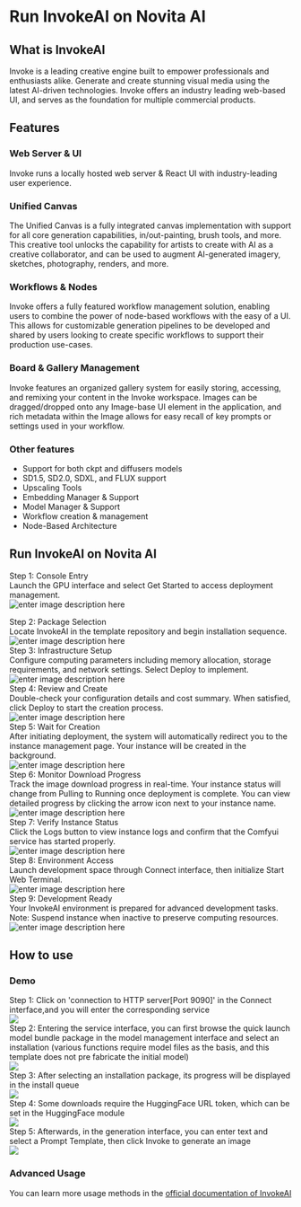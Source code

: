 # Run InvokeAI on Novita AI
## What is InvokeAI
Invoke is a leading creative engine built to empower professionals and enthusiasts alike. Generate and create stunning visual media using the latest AI-driven technologies. Invoke offers an industry leading web-based UI, and serves as the foundation for multiple commercial products.
## Features
### Web Server & UI
Invoke runs a locally hosted web server & React UI with industry-leading user experience.
### Unified Canvas
The Unified Canvas is a fully integrated canvas implementation with support for all core generation capabilities, in/out-painting, brush tools, and more. This creative tool unlocks the capability for artists to create with AI as a creative collaborator, and can be used to augment AI-generated imagery, sketches, photography, renders, and more.
### Workflows & Nodes
Invoke offers a fully featured workflow management solution, enabling users to combine the power of node-based workflows with the easy of a UI. This allows for customizable generation pipelines to be developed and shared by users looking to create specific workflows to support their production use-cases.
### Board & Gallery Management
Invoke features an organized gallery system for easily storing, accessing, and remixing your content in the Invoke workspace. Images can be dragged/dropped onto any Image-base UI element in the application, and rich metadata within the Image allows for easy recall of key prompts or settings used in your workflow.
### Other features
- Support for both ckpt and diffusers models
- SD1.5, SD2.0, SDXL, and FLUX support
- Upscaling Tools
- Embedding Manager & Support
- Model Manager & Support
- Workflow creation & management
- Node-Based Architecture
## Run InvokeAI on Novita AI
Step 1: Console Entry  
Launch the GPU interface and select Get Started to access deployment management.  
![enter image description here](https://imagedelivery.net/GFvwKVAtCfKnMHdvDobR4A/6162dcd7-79a0-4677-d9f7-bee78194d100/public)  

Step 2: Package Selection  
Locate InvokeAI in the template repository and begin installation sequence.  
![enter image description here](https://imagedelivery.net/GFvwKVAtCfKnMHdvDobR4A/f7d18fb0-51cd-4cfa-0c8d-2df614aa8500/public)  
Step 3: Infrastructure Setup  
Configure computing parameters including memory allocation, storage requirements, and network settings. Select Deploy to implement.  
![enter image description here](https://imagedelivery.net/GFvwKVAtCfKnMHdvDobR4A/8c194338-4f88-4105-9971-67f96bbdc400/public)  
Step 4: Review and Create  
Double-check your configuration details and cost summary. When satisfied, click Deploy to start the creation process.  
![enter image description here](https://imagedelivery.net/GFvwKVAtCfKnMHdvDobR4A/84d3ff93-0164-4f92-ac8a-b3aa7c632800/public)  
Step 5: Wait for Creation  
After initiating deployment, the system will automatically redirect you to the instance management page. Your instance will be created in the background.  
![enter image description here](https://imagedelivery.net/GFvwKVAtCfKnMHdvDobR4A/823b288d-4b82-4aa7-ebfc-db35dc6d9000/public)  
Step 6: Monitor Download Progress  
Track the image download progress in real-time. Your instance status will change from Pulling to Running once deployment is complete. You can view detailed progress by clicking the arrow icon next to your instance name.  
![enter image description here](https://imagedelivery.net/GFvwKVAtCfKnMHdvDobR4A/95c820af-e941-41d6-6ea1-60211889d800/public)  
Step 7: Verify Instance Status  
Click the Logs button to view instance logs and confirm that the Comfyui service has started properly.  
![enter image description here](https://imagedelivery.net/GFvwKVAtCfKnMHdvDobR4A/3832e032-c72f-497d-7cbe-a37a4751b000/public)  
Step 8: Environment Access  
Launch development space through Connect interface, then initialize Start Web Terminal.  
![enter image description here](https://imagedelivery.net/GFvwKVAtCfKnMHdvDobR4A/62a524e2-c748-4c49-26aa-5e9de734d000/public)  
Step 9: Development Ready  
Your InvokeAI environment is prepared for advanced development tasks. Note: Suspend instance when inactive to preserve computing resources.  
![enter image description here](https://imagedelivery.net/GFvwKVAtCfKnMHdvDobR4A/0d369df0-8547-4600-970b-3c8da0f2a600/public)  
## How to use
### Demo
Step 1: Click on 'connection to HTTP server[Port 9090]' in the Connect interface,and you will enter the corresponding service  
![](https://imagedelivery.net/GFvwKVAtCfKnMHdvDobR4A/185ea096-e7fd-4fb4-6623-b658478e9c00/public)  
Step 2: Entering the service interface, you can first browse the quick launch model bundle package in the model management interface and select an installation (various functions require model files as the basis, and this template does not pre fabricate the initial model)  
![](https://imagedelivery.net/GFvwKVAtCfKnMHdvDobR4A/d8d408c2-7969-4747-ee45-a74974202900/public)  
Step 3: After selecting an installation package, its progress will be displayed in the install queue  
![](https://imagedelivery.net/GFvwKVAtCfKnMHdvDobR4A/bb41a040-ff76-453e-dfa5-5dd053d9e000/public)  
Step 4: Some downloads require the HuggingFace URL token, which can be set in the HuggingFace module  
![](https://imagedelivery.net/GFvwKVAtCfKnMHdvDobR4A/6669f2b4-1639-4840-3346-62d374f36c00/public)  
Step 5: Afterwards, in the generation interface, you can enter text and select a Prompt Template, then click Invoke to generate an image  
![](https://imagedelivery.net/GFvwKVAtCfKnMHdvDobR4A/0569b9a6-c354-4530-7c63-1e5982a69b00/public)  
### Advanced Usage
You can learn more usage methods in the [official documentation of InvokeAI](https://invoke-ai.github.io/InvokeAI/)  
